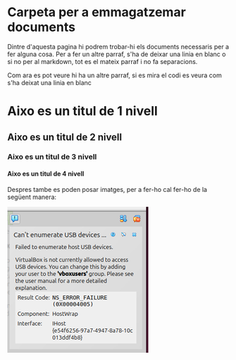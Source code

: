 # Carpeta per a emmagatzemar documents

Dintre d'aquesta pagina hi podrem trobar-hi els documents necessaris per a fer alguna cosa.
Per a fer un altre parraf, s'ha de deixar una linia en blanc o si no per al markdown, tot es el mateix parraf i no fa separacions.

Com ara es pot veure hi ha un altre parraf, si es mira el codi es veura com s'ha deixat una linia en blanc

# Aixo es un titul de 1 nivell
## Aixo es un titul de 2 nivell
### Aixo es un titul de 3 nivell
#### Aixo es un titul de 4 nivell

Despres tambe es poden posar imatges, per a fer-ho cal fer-ho de la següent manera:

![Imatge d'un error](../imatges/capturapantalla.png)

